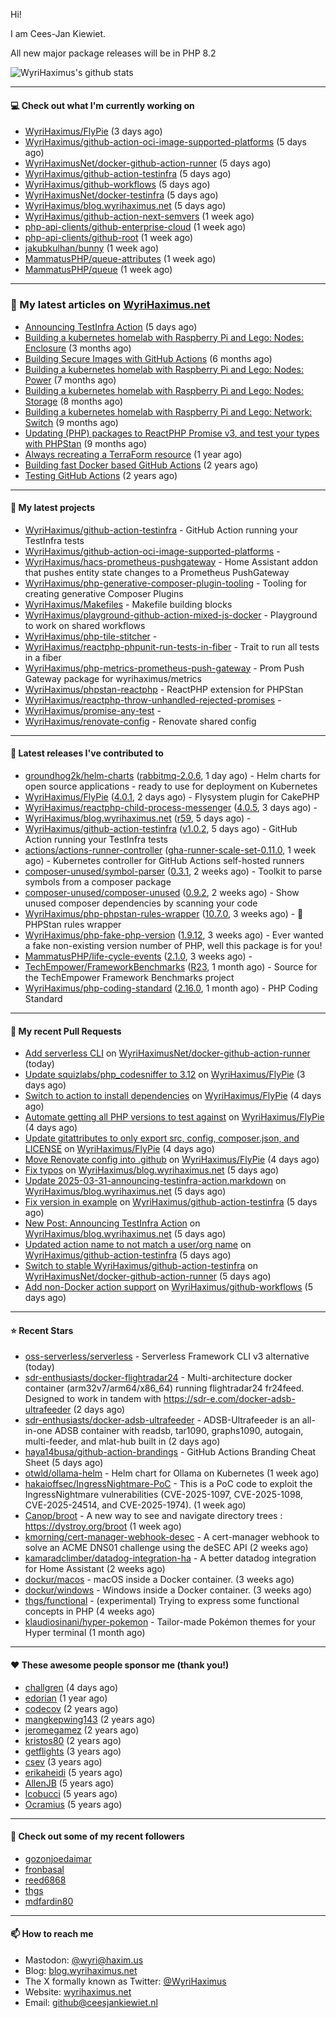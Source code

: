 Hi!

I am Cees-Jan Kiewiet.

All new major package releases will be in PHP 8.2

![WyriHaximus's github stats](https://github-readme-stats.vercel.app/api?username=WyriHaximus&show_icons=true)

---

#### 💻 Check out what I'm currently working on

- [WyriHaximus/FlyPie](https://github.com/WyriHaximus/FlyPie) (3 days ago)
- [WyriHaximus/github-action-oci-image-supported-platforms](https://github.com/WyriHaximus/github-action-oci-image-supported-platforms) (5 days ago)
- [WyriHaximusNet/docker-github-action-runner](https://github.com/WyriHaximusNet/docker-github-action-runner) (5 days ago)
- [WyriHaximus/github-action-testinfra](https://github.com/WyriHaximus/github-action-testinfra) (5 days ago)
- [WyriHaximus/github-workflows](https://github.com/WyriHaximus/github-workflows) (5 days ago)
- [WyriHaximusNet/docker-testinfra](https://github.com/WyriHaximusNet/docker-testinfra) (5 days ago)
- [WyriHaximus/blog.wyrihaximus.net](https://github.com/WyriHaximus/blog.wyrihaximus.net) (5 days ago)
- [WyriHaximus/github-action-next-semvers](https://github.com/WyriHaximus/github-action-next-semvers) (1 week ago)
- [php-api-clients/github-enterprise-cloud](https://github.com/php-api-clients/github-enterprise-cloud) (1 week ago)
- [php-api-clients/github-root](https://github.com/php-api-clients/github-root) (1 week ago)
- [jakubkulhan/bunny](https://github.com/jakubkulhan/bunny) (1 week ago)
- [MammatusPHP/queue-attributes](https://github.com/MammatusPHP/queue-attributes) (1 week ago)
- [MammatusPHP/queue](https://github.com/MammatusPHP/queue) (1 week ago)

---

### 📜 My latest articles on [WyriHaximus.net](https://blog.wyrihaximus.net/)

- [Announcing TestInfra Action](https://blog.wyrihaximus.net/2025/03/announcing-testinfra-action/) (5 days ago)
- [Building a kubernetes homelab with Raspberry Pi and Lego: Nodes: Enclosure](https://blog.wyrihaximus.net/2024/12/building-a-kubernetes-homelab-with-raspberry-pies-and-lego-nodes-enclosure/) (3 months ago)
- [Building Secure Images with GitHub Actions](https://blog.wyrihaximus.net/2024/10/building-secure-images-with-github-actions/) (6 months ago)
- [Building a kubernetes homelab with Raspberry Pi and Lego: Nodes: Power](https://blog.wyrihaximus.net/2024/09/building-a-kubernetes-homelab-with-raspberry-pies-and-lego-nodes-power/) (7 months ago)
- [Building a kubernetes homelab with Raspberry Pi and Lego: Nodes: Storage](https://blog.wyrihaximus.net/2024/08/building-a-kubernetes-homelab-with-raspberry-pies-and-lego-nodes-storage/) (8 months ago)
- [Building a kubernetes homelab with Raspberry Pi and Lego: Network: Switch](https://blog.wyrihaximus.net/2024/07/building-a-kubernetes-homelab-with-raspberry-pies-and-lego-network-switch/) (9 months ago)
- [Updating (PHP) packages to ReactPHP Promise v3, and test your types with PHPStan](https://blog.wyrihaximus.net/2024/06/updating-php-packages-to-reactphp-promise-v3--and-test-your-types-with-phpstan/) (9 months ago)
- [Always recreating a TerraForm resource](https://blog.wyrihaximus.net/2024/04/always-recreating-a-terraform-resource/) (1 year ago)
- [Building fast Docker based GitHub Actions](https://blog.wyrihaximus.net/2023/03/building-fast-docker-based-github-actions/) (2 years ago)
- [Testing GitHub Actions](https://blog.wyrihaximus.net/2023/03/testing-github-actions/) (2 years ago)

---

#### 🌱 My latest projects

- [WyriHaximus/github-action-testinfra](https://github.com/WyriHaximus/github-action-testinfra) - GitHub Action running your TestInfra tests
- [WyriHaximus/github-action-oci-image-supported-platforms](https://github.com/WyriHaximus/github-action-oci-image-supported-platforms) - 
- [WyriHaximus/hacs-prometheus-pushgateway](https://github.com/WyriHaximus/hacs-prometheus-pushgateway) - Home Assistant addon that pushes entity state changes to a Prometheus PushGateway
- [WyriHaximus/php-generative-composer-plugin-tooling](https://github.com/WyriHaximus/php-generative-composer-plugin-tooling) - Tooling for creating generative Composer Plugins
- [WyriHaximus/Makefiles](https://github.com/WyriHaximus/Makefiles) - Makefile building blocks
- [WyriHaximus/playground-github-action-mixed-js-docker](https://github.com/WyriHaximus/playground-github-action-mixed-js-docker) - Playground to work on shared workflows
- [WyriHaximus/php-tile-stitcher](https://github.com/WyriHaximus/php-tile-stitcher) - 
- [WyriHaximus/reactphp-phpunit-run-tests-in-fiber](https://github.com/WyriHaximus/reactphp-phpunit-run-tests-in-fiber) - Trait to run all tests in a fiber
- [WyriHaximus/php-metrics-prometheus-push-gateway](https://github.com/WyriHaximus/php-metrics-prometheus-push-gateway) - Prom Push Gateway package for wyrihaximus/metrics
- [WyriHaximus/phpstan-reactphp](https://github.com/WyriHaximus/phpstan-reactphp) - ReactPHP extension for PHPStan
- [WyriHaximus/reactphp-throw-unhandled-rejected-promises](https://github.com/WyriHaximus/reactphp-throw-unhandled-rejected-promises) - 
- [WyriHaximus/promise-any-test](https://github.com/WyriHaximus/promise-any-test) - 
- [WyriHaximus/renovate-config](https://github.com/WyriHaximus/renovate-config) - Renovate shared config

---

#### 🔭 Latest releases I've contributed to

- [groundhog2k/helm-charts](https://github.com/groundhog2k/helm-charts) ([rabbitmq-2.0.6](https://github.com/groundhog2k/helm-charts/releases/tag/rabbitmq-2.0.6), 1 day ago) - Helm charts for open source applications - ready to use for deployment on Kubernetes
- [WyriHaximus/FlyPie](https://github.com/WyriHaximus/FlyPie) ([4.0.1](https://github.com/WyriHaximus/FlyPie/releases/tag/4.0.1), 2 days ago) - Flysystem plugin for CakePHP
- [WyriHaximus/reactphp-child-process-messenger](https://github.com/WyriHaximus/reactphp-child-process-messenger) ([4.0.5](https://github.com/WyriHaximus/reactphp-child-process-messenger/releases/tag/4.0.5), 3 days ago) - 
- [WyriHaximus/blog.wyrihaximus.net](https://github.com/WyriHaximus/blog.wyrihaximus.net) ([r59](https://github.com/WyriHaximus/blog.wyrihaximus.net/releases/tag/r59), 5 days ago) - 
- [WyriHaximus/github-action-testinfra](https://github.com/WyriHaximus/github-action-testinfra) ([v1.0.2](https://github.com/WyriHaximus/github-action-testinfra/releases/tag/v1.0.2), 5 days ago) - GitHub Action running your TestInfra tests
- [actions/actions-runner-controller](https://github.com/actions/actions-runner-controller) ([gha-runner-scale-set-0.11.0](https://github.com/actions/actions-runner-controller/releases/tag/gha-runner-scale-set-0.11.0), 1 week ago) - Kubernetes controller for GitHub Actions self-hosted runners
- [composer-unused/symbol-parser](https://github.com/composer-unused/symbol-parser) ([0.3.1](https://github.com/composer-unused/symbol-parser/releases/tag/0.3.1), 2 weeks ago) - Toolkit to parse symbols from a composer package
- [composer-unused/composer-unused](https://github.com/composer-unused/composer-unused) ([0.9.2](https://github.com/composer-unused/composer-unused/releases/tag/0.9.2), 2 weeks ago) - Show unused composer dependencies by scanning your code
- [WyriHaximus/php-phpstan-rules-wrapper](https://github.com/WyriHaximus/php-phpstan-rules-wrapper) ([10.7.0](https://github.com/WyriHaximus/php-phpstan-rules-wrapper/releases/tag/10.7.0), 3 weeks ago) - 🌯 PHPStan rules wrapper
- [WyriHaximus/php-fake-php-version](https://github.com/WyriHaximus/php-fake-php-version) ([1.9.12](https://github.com/WyriHaximus/php-fake-php-version/releases/tag/1.9.12), 3 weeks ago) - Ever wanted a fake non-existing version number of PHP, well this package is for you!
- [MammatusPHP/life-cycle-events](https://github.com/MammatusPHP/life-cycle-events) ([2.1.0](https://github.com/MammatusPHP/life-cycle-events/releases/tag/2.1.0), 3 weeks ago) - 
- [TechEmpower/FrameworkBenchmarks](https://github.com/TechEmpower/FrameworkBenchmarks) ([R23](https://github.com/TechEmpower/FrameworkBenchmarks/releases/tag/R23), 1 month ago) - Source for the TechEmpower Framework Benchmarks project
- [WyriHaximus/php-coding-standard](https://github.com/WyriHaximus/php-coding-standard) ([2.16.0](https://github.com/WyriHaximus/php-coding-standard/releases/tag/2.16.0), 1 month ago) - PHP Coding Standard

---

#### 🔨 My recent Pull Requests

- [Add serverless CLI](https://github.com/WyriHaximusNet/docker-github-action-runner/pull/25) on [WyriHaximusNet/docker-github-action-runner](https://github.com/WyriHaximusNet/docker-github-action-runner) (today)
- [Update squizlabs/php_codesniffer to 3.12](https://github.com/WyriHaximus/FlyPie/pull/45) on [WyriHaximus/FlyPie](https://github.com/WyriHaximus/FlyPie) (3 days ago)
- [Switch to action to install dependencies](https://github.com/WyriHaximus/FlyPie/pull/44) on [WyriHaximus/FlyPie](https://github.com/WyriHaximus/FlyPie) (4 days ago)
- [Automate getting all PHP versions to test against](https://github.com/WyriHaximus/FlyPie/pull/43) on [WyriHaximus/FlyPie](https://github.com/WyriHaximus/FlyPie) (4 days ago)
- [Update gitattributes to only export src, config, composer.json, and LICENSE](https://github.com/WyriHaximus/FlyPie/pull/42) on [WyriHaximus/FlyPie](https://github.com/WyriHaximus/FlyPie) (4 days ago)
- [Move Renovate config into .github](https://github.com/WyriHaximus/FlyPie/pull/41) on [WyriHaximus/FlyPie](https://github.com/WyriHaximus/FlyPie) (4 days ago)
- [Fix typos](https://github.com/WyriHaximus/blog.wyrihaximus.net/pull/206) on [WyriHaximus/blog.wyrihaximus.net](https://github.com/WyriHaximus/blog.wyrihaximus.net) (5 days ago)
- [Update 2025-03-31-announcing-testinfra-action.markdown](https://github.com/WyriHaximus/blog.wyrihaximus.net/pull/205) on [WyriHaximus/blog.wyrihaximus.net](https://github.com/WyriHaximus/blog.wyrihaximus.net) (5 days ago)
- [Fix version in example](https://github.com/WyriHaximus/github-action-testinfra/pull/11) on [WyriHaximus/github-action-testinfra](https://github.com/WyriHaximus/github-action-testinfra) (5 days ago)
- [New Post: Announcing TestInfra Action](https://github.com/WyriHaximus/blog.wyrihaximus.net/pull/204) on [WyriHaximus/blog.wyrihaximus.net](https://github.com/WyriHaximus/blog.wyrihaximus.net) (5 days ago)
- [Updated action name to not match a user/org name](https://github.com/WyriHaximus/github-action-testinfra/pull/10) on [WyriHaximus/github-action-testinfra](https://github.com/WyriHaximus/github-action-testinfra) (5 days ago)
- [Switch to stable WyriHaximus/github-action-testinfra](https://github.com/WyriHaximusNet/docker-github-action-runner/pull/24) on [WyriHaximusNet/docker-github-action-runner](https://github.com/WyriHaximusNet/docker-github-action-runner) (5 days ago)
- [Add non-Docker action support](https://github.com/WyriHaximus/github-workflows/pull/66) on [WyriHaximus/github-workflows](https://github.com/WyriHaximus/github-workflows) (5 days ago)

---

#### ⭐ Recent Stars

- [oss-serverless/serverless](https://github.com/oss-serverless/serverless) - Serverless Framework CLI v3 alternative (today)
- [sdr-enthusiasts/docker-flightradar24](https://github.com/sdr-enthusiasts/docker-flightradar24) - Multi-architecture docker container (arm32v7/arm64/x86_64) running flightradar24 fr24feed. Designed to work in tandem with https://sdr-e.com/docker-adsb-ultrafeeder (2 days ago)
- [sdr-enthusiasts/docker-adsb-ultrafeeder](https://github.com/sdr-enthusiasts/docker-adsb-ultrafeeder) - ADSB-Ultrafeeder is an all-in-one ADSB container with readsb, tar1090, graphs1090, autogain, multi-feeder, and mlat-hub built in (2 days ago)
- [haya14busa/github-action-brandings](https://github.com/haya14busa/github-action-brandings) - GitHub Actions Branding Cheat Sheet (5 days ago)
- [otwld/ollama-helm](https://github.com/otwld/ollama-helm) - Helm chart for Ollama on Kubernetes (1 week ago)
- [hakaioffsec/IngressNightmare-PoC](https://github.com/hakaioffsec/IngressNightmare-PoC) - This is a PoC code to exploit the IngressNightmare vulnerabilities (CVE-2025-1097, CVE-2025-1098, CVE-2025-24514, and CVE-2025-1974). (1 week ago)
- [Canop/broot](https://github.com/Canop/broot) - A new way to see and navigate directory trees : https://dystroy.org/broot (1 week ago)
- [kmorning/cert-manager-webhook-desec](https://github.com/kmorning/cert-manager-webhook-desec) - A cert-manager webhook to solve an ACME DNS01 challenge using the deSEC API (2 weeks ago)
- [kamaradclimber/datadog-integration-ha](https://github.com/kamaradclimber/datadog-integration-ha) - A better datadog integration for Home Assistant (2 weeks ago)
- [dockur/macos](https://github.com/dockur/macos) - macOS inside a Docker container. (3 weeks ago)
- [dockur/windows](https://github.com/dockur/windows) - Windows inside a Docker container. (3 weeks ago)
- [thgs/functional](https://github.com/thgs/functional) - (experimental) Trying to express some functional concepts in PHP (4 weeks ago)
- [klaudiosinani/hyper-pokemon](https://github.com/klaudiosinani/hyper-pokemon) - Tailor-made Pokémon themes for your Hyper terminal (1 month ago)

---

#### ❤️ These awesome people sponsor me (thank you!)

- [challgren](https://github.com/challgren) (4 days ago)
- [edorian](https://github.com/edorian) (1 year ago)
- [codecov](https://github.com/codecov) (2 years ago)
- [mangkepwing143](https://github.com/mangkepwing143) (2 years ago)
- [jeromegamez](https://github.com/jeromegamez) (2 years ago)
- [kristos80](https://github.com/kristos80) (2 years ago)
- [getflights](https://github.com/getflights) (3 years ago)
- [csev](https://github.com/csev) (3 years ago)
- [erikaheidi](https://github.com/erikaheidi) (5 years ago)
- [AllenJB](https://github.com/AllenJB) (5 years ago)
- [lcobucci](https://github.com/lcobucci) (5 years ago)
- [Ocramius](https://github.com/Ocramius) (5 years ago)

---

#### 👯 Check out some of my recent followers

- [gozonjoedaimar](https://github.com/gozonjoedaimar)
- [fronbasal](https://github.com/fronbasal)
- [reed6868](https://github.com/reed6868)
- [thgs](https://github.com/thgs)
- [mdfardin80](https://github.com/mdfardin80)

---

#### 📫 How to reach me

- Mastodon: [@wyri@haxim.us](https://toot-toot.wyrihaxim.us/@wyri)
- Blog: [blog.wyrihaximus.net](https://blog.wyrihaximus.net/)
- The X formally known as Twitter: [@WyriHaximus](https://twitter.com/WyriHaximus)
- Website: [wyrihaximus.net](https://wyrihaximus.net/)
- Email: [github@ceesjankiewiet.nl](mailto:github@ceesjankiewiet.nl)
